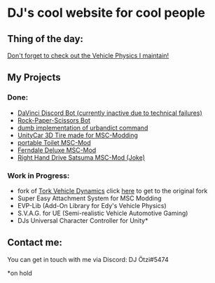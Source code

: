 # DJ's cool website for cool people

## Thing of the day:
[Don't forget to check out the Vehicle Physics I maintain!](https://github.com/Progame03/tork)

## My Projects
### Done:
 - [DaVinci Discord Bot (currently inactive due to technical failures)](https://progame03.github.io/davincibot/)
 - [Rock-Paper-Scissors Bot](https://github.com/Progame03/RPS-Bot) 
 - [dumb implementation of urbandict command](https://github.com/Progame03/urbandict-implementation-for-dumb-people)
 - [UnityCar 3D Tire made for MSC-Modding](https://github.com/Progame03/UnityCar-3D-Tire)
 - [portable Toilet MSC-Mod](https://www.nexusmods.com/mysummercar/mods/722)
 - [Ferndale Deluxe MSC-Mod](https://www.nexusmods.com/mysummercar/mods/762)
 - [Right Hand Drive Satsuma MSC-Mod (Joke)](https://www.nexusmods.com/mysummercar/mods/782)

### Work in Progress:
 - fork of [Tork Vehicle Dynamics](https://github.com/Progame03/tork) click [here](https://github.com/adrenak/tork) to get to the original fork 
 - Super Easy Attachment System for MSC Modding
 - EVP-Lib (Add-On Library for Edy's Vehicle Physics)
 - S.V.A.G. for UE (Semi-realistic Vehicle Automotive Gaming)
 - DJs Universal Character Controller for Unity*

## Contact me:
You can get in touch with me via Discord: DJ Ötzi#5474


*on hold
